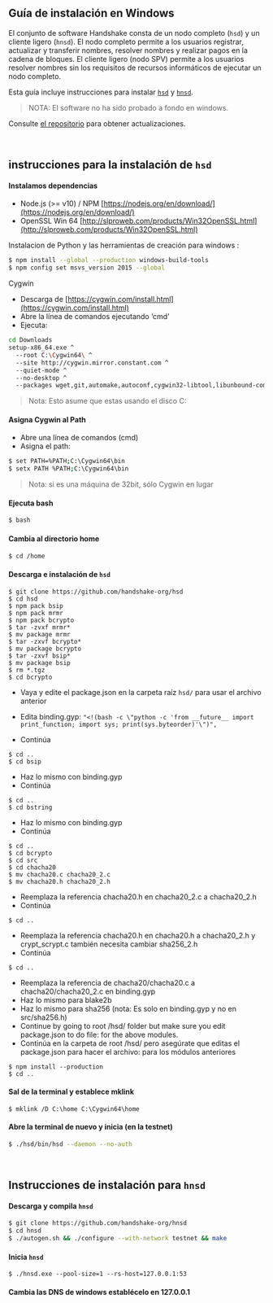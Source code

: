## Guía de instalación en Windows

El conjunto de software Handshake consta de un nodo completo (`hsd`) y un cliente ligero (`hnsd`). El nodo completo permite a los usuarios registrar, actualizar y transferir nombres, resolver nombres y realizar pagos en la cadena de bloques. El cliente ligero (nodo SPV) permite a los usuarios resolver nombres sin los requisitos de recursos informáticos de ejecutar un nodo completo.

Esta guía incluye instrucciones para instalar
[`hsd`](#hsd-installation-instructions) y
[`hnsd`](#hnsd-installation-instructions).

>NOTA: El software no ha sido probado a fondo en windows.

Consulte [el repositorio](https://github.com/handshake-org/hsd#install) para obtener actualizaciones.

<br/>

## instrucciones para la instalación de `hsd`
#### Instalamos dependencias
- Node.js (>= v10) / NPM [https://nodejs.org/en/download/](https://nodejs.org/en/download/)
- OpenSSL Win 64 [http://slproweb.com/products/Win32OpenSSL.html](http://slproweb.com/products/Win32OpenSSL.html)

Instalacion de Python y las herramientas de creación para windows :
```bash
$ npm install --global --production windows-build-tools
$ npm config set msvs_version 2015 --global
```

Cygwin

- Descarga de [https://cygwin.com/install.html](https://cygwin.com/install.html)
- Abre la línea de comandos ejecutando ‘cmd’
- Ejecuta:
```bash
cd Downloads
setup-x86_64.exe ^
  --root C:\Cygwin64\ ^
  --site http://cygwin.mirror.constant.com ^
  --quiet-mode ^
  --no-desktop ^
  --packages wget,git,automake,autoconf,cygwin32-libtool,libunbound-common,libunbound-devel,libunbound2,nano,libtool,gcc-g++,cygwin32-gcc-g++,make
```
>Nota: Esto asume que estas usando el disco C:

#### Asigna Cygwin al Path
- Abre una línea de comandos (cmd)
- Asigna el path:
```bash
$ set PATH=%PATH;C:\Cygwin64\bin
$ setx PATH %PATH;C:\Cygwin64\bin
```
>Nota: si es una máquina de 32bit, sólo Cygwin en lugar 

#### Ejecuta bash
```bash
$ bash
```

#### Cambia al directorio home
```bash
$ cd /home
```

#### Descarga e instalación de `hsd`
```
$ git clone https://github.com/handshake-org/hsd
$ cd hsd
$ npm pack bsip
$ npm pack mrmr
$ npm pack bcrypto
$ tar -zvxf mrmr*
$ mv package mrmr
$ tar -zxvf bcrypto*
$ mv package bcrypto
$ tar -zxvf bsip*
$ mv package bsip
$ rm *.tgz
$ cd bcrypto
```
- Vaya y edite el package.json en la carpeta raíz `hsd/` para usar el archivo anterior

- Edita binding.gyp: `"<!(bash -c \"python -c 'from __future__ import print_function; import sys; print(sys.byteorder)'\")",`
- Continúa
```
$ cd ..
$ cd bsip
```
- Haz lo mismo con binding.gyp
- Continúa
```
$ cd ..
$ cd bstring
```
- Haz lo mismo con binding.gyp
- Continúa
```
$ cd ..
$ cd bcrypto
$ cd src
$ cd chacha20
$ mv chacha20.c chacha20_2.c
$ mv chacha20.h chacha20_2.h
```
- Reemplaza la referencia chacha20.h en chacha20_2.c a chacha20_2.h
- Continúa
```
$ cd ..
```
- Reemplaza la referencia chacha20.h en chacha20.h a chacha20_2.h y crypt_scrypt.c también necesita cambiar sha256_2.h
- Continúa
```
$ cd ..
```
- Reemplaza la referencia de chacha20/chacha20.c a chacha20/chacha20_2.c en binding.gyp
- Haz lo mismo para blake2b
- Haz lo mismo para sha256 (nota: Es solo en binding.gyp y no en src/sha256.h)
- Continue by going to root /hsd/ folder but make sure you edit package.json to do file: for the above modules.
- Continúa en la carpeta de root /hsd/ pero asegúrate que editas el package.json para hacer el archivo: para los módulos anteriores
```
$ npm install --production
$ cd ..
```

#### Sal de la terminal y establece mklink
```
$ mklink /D C:\home C:\Cygwin64\home
```

#### Abre la terminal de nuevo y inicia (en la testnet)
```bash
$ ./hsd/bin/hsd --daemon --no-auth
```

<br/>

## Instrucciones de instalación para `hnsd`
#### Descarga y compila `hnsd`
```bash
$ git clone https://github.com/handshake-org/hnsd
$ cd hnsd
$ ./autogen.sh && ./configure --with-network testnet && make
```

#### Inicia `hnsd`
```
$ ./hnsd.exe --pool-size=1 --rs-host=127.0.0.1:53
```

#### Cambia las DNS de windows establécelo en 127.0.0.1
